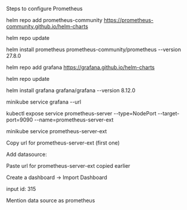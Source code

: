 Steps to configure Prometheus


helm repo add prometheus-community https://prometheus-community.github.io/helm-charts

helm repo update

helm install prometheus prometheus-community/prometheus --version 27.8.0


helm repo add grafana https://grafana.github.io/helm-charts

helm repo update


helm install grafana grafana/grafana --version 8.12.0


minikube service grafana --url

kubectl expose service prometheus-server --type=NodePort --target-port=9090 --name=prometheus-server-ext

minikube service prometheus-server-ext

Copy url for prometheus-server-ext (first one)

Add datasource:

Paste url for prometheus-server-ext copied earlier

Create a dashboard -> Import Dashboard

input id: 315

Mention data source as prometheus